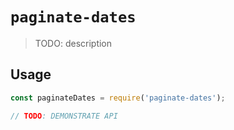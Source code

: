 # `paginate-dates`

> TODO: description

## Usage

```js
const paginateDates = require('paginate-dates');

// TODO: DEMONSTRATE API
```
